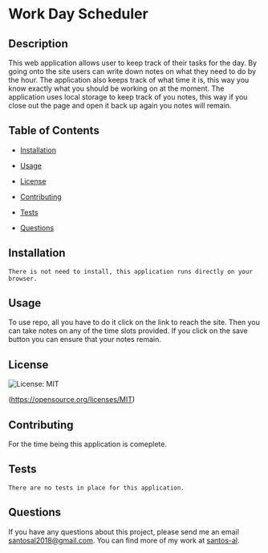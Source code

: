 # Work Day Scheduler
  ## Description
  This web application allows user to keep track of their tasks for the day. By going onto the site users can write down notes on what they need to do by the hour. The application also keeps track of what time it is, this way you know exactly what you should be working on at the moment. The application uses local storage to keep track of you notes, this way if you close out the page and open it back up again you notes will remain.

  ## Table of Contents

  * [Installation](#installation)

  * [Usage](#usage)

  * [License](#license)

  * [Contributing](#contributing)

  * [Tests](#tests)

  * [Questions](#questions)

  ## Installation
  ```
  There is not need to install, this application runs directly on your browser.
  ```

  ## Usage
  To use repo, all you have to do it click on the link to reach the site. Then you can take notes on any of the time slots provided. If you click on the save button you can ensure that your notes remain.

  ## License
  ![License: MIT](https://img.shields.io/badge/License-MIT-yellow.svg) 

  (https://opensource.org/licenses/MIT)

  ## Contributing
  For the time being this application is comeplete.

  ## Tests
  ```
  There are no tests in place for this application.
  ```

  ## Questions

  If you have any questions about this project, please send me an email santosal2018@gmail.com. 
  You can find more of my work at [santos-al](https://github.com/santos-al/).

